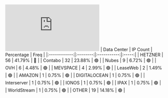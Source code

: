 ![Diagramm](https://github.com/obajay/StateSync-snapshots/blob/main/Projects/Lava/1/README.md)
| Data Center | IP Count | Percentage | Freq |
|:------------:|:--------:|:-----------:|:-----:|
| HETZNER | 56 | 41.79% | 🔴 |
| Contabo | 32 | 23.88% | 🟢 |
| Nubes | 9 | 6.72% | 🟢 |
| OVH | 6 | 4.48% | 🟢 |
| MEVSPACE | 4 | 2.99% | 🟢 |
| LeaseWeb | 2 | 1.49% | 🟢 |
| AMAZON | 1 | 0.75% | 🟢 |
| DIGITALOCEAN | 1 | 0.75% | 🟢 |
| Interserver | 1 | 0.75% | 🟢 |
| IONOS | 1 | 0.75% | 🟢 |
| IPAX | 1 | 0.75% | 🟢 |
| WorldStream | 1 | 0.75% | 🟢 |
| OTHER | 19 | 14.18% | 🟢 |
